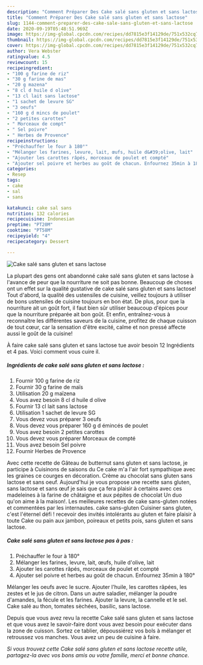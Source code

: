 ```yaml
---
description: "Comment Préparer Des Cake salé sans gluten et sans lactose"
title: "Comment Préparer Des Cake salé sans gluten et sans lactose"
slug: 1144-comment-preparer-des-cake-sale-sans-gluten-et-sans-lactose
date: 2020-09-19T05:48:51.969Z
image: https://img-global.cpcdn.com/recipes/dd7815e3f14129de/751x532cq70/cake-sale-sans-gluten-et-sans-lactose-photo-principale-de-la-recette.jpg
thumbnail: https://img-global.cpcdn.com/recipes/dd7815e3f14129de/751x532cq70/cake-sale-sans-gluten-et-sans-lactose-photo-principale-de-la-recette.jpg
cover: https://img-global.cpcdn.com/recipes/dd7815e3f14129de/751x532cq70/cake-sale-sans-gluten-et-sans-lactose-photo-principale-de-la-recette.jpg
author: Vera Webster
ratingvalue: 4.5
reviewcount: 15
recipeingredient:
- "100 g farine de riz"
- "30 g farine de mas"
- "20 g mazena"
- "8 cl d huile d olive"
- "13 cl lait sans lactose"
- "1 sachet de levure SG"
- "3 oeufs"
- "160 g d mincs de poulet"
- "2 petites carottes"
- " Morceaux de compt"
- " Sel poivre"
- " Herbes de Provence"
recipeinstructions:
- "Préchauffer le four à 180°"
- "Mélanger les farines, levure, lait, œufs, huile d&#39;olive, lait"
- "Ajouter les carottes râpés, morceaux de poulet et compté"
- "Ajouter sel poivre et herbes au goût de chacun. Enfournez 35min à 180°"
categories:
- Resep
tags:
- cake
- sal
- sans

katakunci: cake sal sans 
nutrition: 132 calories
recipecuisine: Indonesian
preptime: "PT20M"
cooktime: "PT58M"
recipeyield: "4"
recipecategory: Dessert

---
```



![Cake salé sans gluten et sans lactose](https://img-global.cpcdn.com/recipes/dd7815e3f14129de/751x532cq70/cake-sale-sans-gluten-et-sans-lactose-photo-principale-de-la-recette.jpg)

La plupart des gens ont abandonné cake salé sans gluten et sans lactose à l'avance de peur que la nourriture ne soit pas bonne. Beaucoup de choses ont un effet sur la qualité gustative de cake salé sans gluten et sans lactose! Tout d'abord, la qualité des ustensiles de cuisine, veillez toujours à utiliser de bons ustensiles de cuisine toujours en bon état. De plus, pour que la nourriture ait un goût fort, il faut bien sûr utiliser beaucoup d'épices pour que la nourriture préparée ait bon goût. Et enfin, entraînez-vous à reconnaître les différentes saveurs de la cuisine, profitez de chaque cuisson de tout cœur, car la sensation d'être excité, calme et non pressé affecte aussi le goût de la cuisine!

<!--inarticleads1-->

À faire cake salé sans gluten et sans lactose tue avoir besoin 12 Ingrédients et 4 pas. Voici comment vous cuire il.

##### Ingrédients de cake salé sans gluten et sans lactose :

1. Fournir 100 g farine de riz
1. Fournir 30 g farine de maïs
1. Utilisation 20 g maïzena
1. Vous avez besoin 8 cl d huile d olive
1. Fournir 13 cl lait sans lactose
1. Utilisation 1 sachet de levure SG
1. Vous devez vous préparer 3 oeufs
1. Vous devez vous préparer 160 g d émincés de poulet
1. Vous avez besoin 2 petites carottes
1. Vous devez vous préparer  Morceaux de compté
1. Vous avez besoin  Sel poivre
1. Fournir  Herbes de Provence


Avec cette recette de Gâteau de butternut sans gluten et sans lactose, je participe à Cuisinons de saisons du Ce cake m&#39;a l&#39;air fort sympathique avec les graines ce courges en décoration. Crème au chocolat sans gluten sans lactose et sans oeuf. Aujourd&#39;hui je vous propose une recette sans gluten, sans lactose et sans œuf je sais que ça fera plaisir à certains avec ces madeleines à la farine de châtaigne et aux pépites de chocolat Un duo qu&#39;on aime à la maison!. Les meilleures recettes de cake sans-gluten notées et commentées par les internautes. cake sans-gluten Cuisiner sans gluten, c&#39;est l&#39;éternel défi ! recevoir des invités intolérants au gluten et faire plaisir à toute Cake ou pain aux jambon, poireaux et petits pois, sans gluten et sans lactose. 

<!--inarticleads2-->

##### Cake salé sans gluten et sans lactose pas à pas :

1. Préchauffer le four à 180°
1. Mélanger les farines, levure, lait, œufs, huile d&#39;olive, lait
1. Ajouter les carottes râpés, morceaux de poulet et compté
1. Ajouter sel poivre et herbes au goût de chacun. Enfournez 35min à 180°


Mélanger les oeufs avec le sucre. Ajouter l&#39;huile, les carottes râpées, les zestes et le jus de citron. Dans un autre saladier, mélanger la poudre d&#39;amandes, la fécule et les farines. Ajouter la levure, la cannelle et le sel. Cake salé au thon, tomates sèchées, basilic, sans lactose. 

<!--inarticleads1-->

<p>
Depuis que vous avez revu la recette Cake salé sans gluten et sans lactose et que vous avez le savoir-faire dont vous avez besoin pour exécuter dans la zone de cuisson. Sortez ce tablier, dépoussiérez vos bols à mélanger et retroussez vos manches. Vous avez un peu de cuisine à faire.
</p>

<p>
<i>Si vous trouvez cette Cake salé sans gluten et sans lactose recette utile, partagez-la avec vos bons amis ou votre famille, merci et bonne chance.</i>
</p>
